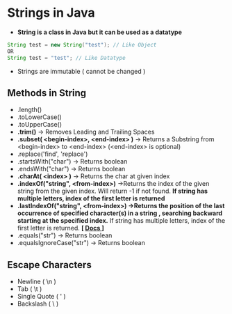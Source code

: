 # Strings in Java

- **String is a class in Java but it can be used as a datatype**

```java
String test = new String("test"); // Like Object
OR
String test = "test"; // Like Datatype
```

- Strings are immutable ( cannot be changed )

## Methods in String
- .length()
- .toLowerCase()
- .toUpperCase()
- **.trim()** -> Removes Leading and Trailing Spaces
- **.subset( \<begin-index>, \<end-index> )** -> Returns a Substring from \<begin-index> to \<end-index> (\<end-index> is optional)
- .replace('find', 'replace')
- .startsWith("char") -> Returns boolean
- .endsWith("char") -> Returns boolean
- **.charAt( \<index> )** -> Returns the char at given index
- **.indexOf("string", \<from-index>)** ->Returns the index of the given string from the given index. Will return -1 if not found. **If string has multiple letters, index of the first letter is returned**
- **.lastIndexOf("string", \<from-index>) ->Returns the position of the last occurrence of specified character(s) in a string , searching backward starting at the specified index.** If string has multiple letters, index of the first letter is returned. **[ [ Docs ](https://www.geeksforgeeks.org/java-lang-string-lastindexof-method/) ]**
- .equals("str") -> Returns boolean
- .equalsIgnoreCase("str") -> Returns boolean

## Escape Characters
- Newline ( \n )
- Tab ( \t )
- Single Quote ( \' )
- Backslash ( \\ )